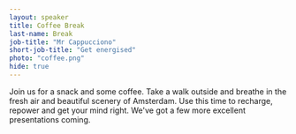 ```yaml
---
layout: speaker
title: Coffee Break
last-name: Break
job-title: "Mr Cappucciono"
short-job-title: "Get energised"
photo: "coffee.png"
hide: true
---
```


Join us for a snack and some coffee. Take a walk outside and breathe in the fresh air and beautiful scenery of Amsterdam. Use this time to recharge, repower and get your mind right. We've got a few more excellent presentations coming.